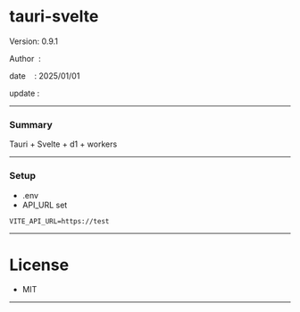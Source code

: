 ﻿# tauri-svelte

 Version: 0.9.1

 Author  : 

 date    : 2025/01/01

 update  :

***
### Summary

Tauri + Svelte + d1 + workers

***
### Setup

* .env
* API_URL set

```
VITE_API_URL=https://test
```
***
# License

* MIT

***

